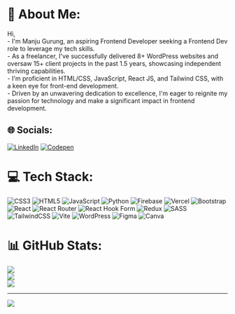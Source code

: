 # 💫 About Me:
Hi,<br>- I'm Manju Gurung, an aspiring Frontend Developer seeking a Frontend Dev role to leverage my tech skills.<br>- As a freelancer, I've successfully delivered 8+ WordPress websites and oversaw 15+ client projects in the past 1.5 years, showcasing independent thriving capabilities.<br>- I'm proficient in HTML/CSS, JavaScript, React JS, and Tailwind CSS, with a keen eye for front-end development.<br>- Driven by an unwavering dedication to excellence, I'm eager to reignite my passion for technology and make a significant impact in frontend development.


## 🌐 Socials:
[![LinkedIn](https://img.shields.io/badge/LinkedIn-%230077B5.svg?logo=linkedin&logoColor=white)](https://linkedin.com/in/manjugurung0912) [![Codepen](https://img.shields.io/badge/Codepen-000000?style=for-the-badge&logo=codepen&logoColor=white)](https://codepen.io/hellomanju) 

# 💻 Tech Stack:
![CSS3](https://img.shields.io/badge/css3-%231572B6.svg?style=for-the-badge&logo=css3&logoColor=white) ![HTML5](https://img.shields.io/badge/html5-%23E34F26.svg?style=for-the-badge&logo=html5&logoColor=white) ![JavaScript](https://img.shields.io/badge/javascript-%23323330.svg?style=for-the-badge&logo=javascript&logoColor=%23F7DF1E) ![Python](https://img.shields.io/badge/python-3670A0?style=for-the-badge&logo=python&logoColor=ffdd54) ![Firebase](https://img.shields.io/badge/firebase-%23039BE5.svg?style=for-the-badge&logo=firebase) ![Vercel](https://img.shields.io/badge/vercel-%23000000.svg?style=for-the-badge&logo=vercel&logoColor=white) ![Bootstrap](https://img.shields.io/badge/bootstrap-%238511FA.svg?style=for-the-badge&logo=bootstrap&logoColor=white) ![React](https://img.shields.io/badge/react-%2320232a.svg?style=for-the-badge&logo=react&logoColor=%2361DAFB) ![React Router](https://img.shields.io/badge/React_Router-CA4245?style=for-the-badge&logo=react-router&logoColor=white) ![React Hook Form](https://img.shields.io/badge/React%20Hook%20Form-%23EC5990.svg?style=for-the-badge&logo=reacthookform&logoColor=white) ![Redux](https://img.shields.io/badge/redux-%23593d88.svg?style=for-the-badge&logo=redux&logoColor=white) ![SASS](https://img.shields.io/badge/SASS-hotpink.svg?style=for-the-badge&logo=SASS&logoColor=white) ![TailwindCSS](https://img.shields.io/badge/tailwindcss-%2338B2AC.svg?style=for-the-badge&logo=tailwind-css&logoColor=white) ![Vite](https://img.shields.io/badge/vite-%23646CFF.svg?style=for-the-badge&logo=vite&logoColor=white) ![WordPress](https://img.shields.io/badge/WordPress-%23117AC9.svg?style=for-the-badge&logo=WordPress&logoColor=white) ![Figma](https://img.shields.io/badge/figma-%23F24E1E.svg?style=for-the-badge&logo=figma&logoColor=white) ![Canva](https://img.shields.io/badge/Canva-%2300C4CC.svg?style=for-the-badge&logo=Canva&logoColor=white)
# 📊 GitHub Stats:
![](https://github-readme-stats.vercel.app/api?username=manju0912&theme=react&hide_border=false&include_all_commits=false&count_private=false)<br/>
![](https://github-readme-streak-stats.herokuapp.com/?user=manju0912&theme=react&hide_border=false)<br/>
![](https://github-readme-stats.vercel.app/api/top-langs/?username=manju0912&theme=react&hide_border=false&include_all_commits=false&count_private=false&layout=compact)

---
[![](https://visitcount.itsvg.in/api?id=manju0912&icon=0&color=0)](https://visitcount.itsvg.in)

<!-- Proudly created with GPRM ( https://gprm.itsvg.in ) -->